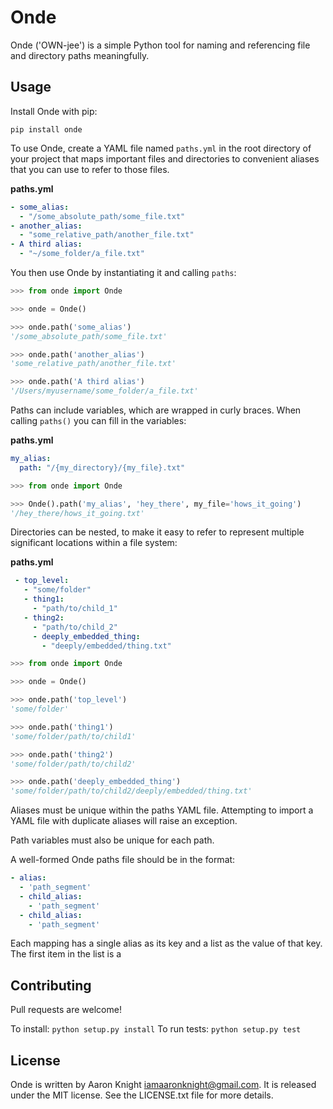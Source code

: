 # Onde

Onde ('OWN-jee') is a simple Python tool for naming and referencing file and directory paths meaningfully.


## Usage
Install Onde with pip:

`pip install onde`

To use Onde, create a YAML file named `paths.yml` in the root directory of your project that maps important files and directories to convenient aliases that you can use to refer to those files.


**paths.yml**
```yaml
- some_alias:
  - "/some_absolute_path/some_file.txt"
- another_alias:
  - "some_relative_path/another_file.txt"
- A third alias:
  - "~/some_folder/a_file.txt"
```

You then use Onde by instantiating it and calling `paths`:

```python
>>> from onde import Onde

>>> onde = Onde()

>>> onde.path('some_alias')
'/some_absolute_path/some_file.txt'

>>> onde.path('another_alias')
'some_relative_path/another_file.txt'

>>> onde.path('A third alias')
'/Users/myusername/some_folder/a_file.txt'
```


Paths can include variables, which are wrapped in curly braces. When calling `paths()` you can fill in the variables:

**paths.yml**
```yaml
my_alias:
  path: "/{my_directory}/{my_file}.txt"

```

```python
>>> from onde import Onde

>>> Onde().path('my_alias', 'hey_there', my_file='hows_it_going')
'/hey_there/hows_it_going.txt'
```

Directories can be nested, to make it easy to refer to represent multiple significant locations within a file system:

**paths.yml**
```yaml
 - top_level: 
   - "some/folder"
   - thing1: 
     - "path/to/child_1"
   - thing2: 
     - "path/to/child_2"
     - deeply_embedded_thing: 
       - "deeply/embedded/thing.txt"
```

```python
>>> from onde import Onde

>>> onde = Onde()

>>> onde.path('top_level')
'some/folder'

>>> onde.path('thing1')
'some/folder/path/to/child1'

>>> onde.path('thing2')
'some/folder/path/to/child2'

>>> onde.path('deeply_embedded_thing')
'some/folder/path/to/child2/deeply/embedded/thing.txt'
```


Aliases must be unique within the paths YAML file. Attempting to import a YAML file with duplicate aliases will raise an exception.

Path variables must also be unique for each path.

A well-formed Onde paths file should be in the format:
```yaml
- alias:
  - 'path_segment'
  - child_alias:
    - 'path_segment'
  - child_alias:
    - 'path_segment'
```

Each mapping has a single alias as its key and a list as the value of that key. The first item in the list is a  


## Contributing
Pull requests are welcome!

To install: `python setup.py install`
To run tests: `python setup.py test`

## License
Onde is written by Aaron Knight <iamaaronknight@gmail.com>.  It is released
under the MIT license. See the LICENSE.txt file for more details.

